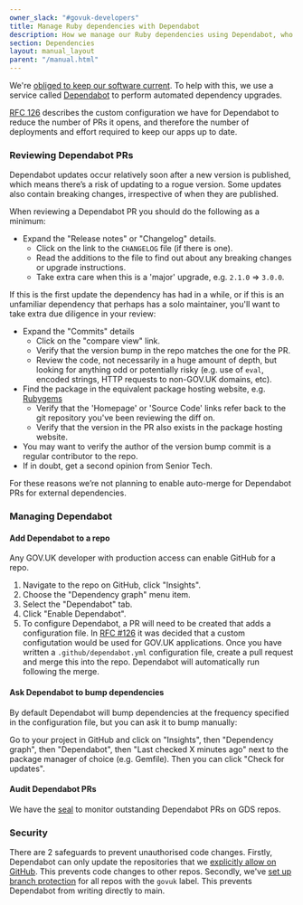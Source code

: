 ```yaml
---
owner_slack: "#govuk-developers"
title: Manage Ruby dependencies with Dependabot
description: How we manage our Ruby dependencies using Dependabot, who can merge PRs and security
section: Dependencies
layout: manual_layout
parent: "/manual.html"
---
```


We're [obliged to keep our software current][current]. To help with this, we use a
service called [Dependabot][] to perform automated dependency upgrades.

[RFC 126][] describes the custom configuration we have for Dependabot to reduce the
number of PRs it opens, and therefore the number of deployments and effort required to
keep our apps up to date.

### Reviewing Dependabot PRs

Dependabot updates occur relatively soon after a new version is published, which means
there’s a risk of updating to a rogue version. Some updates also contain breaking
changes, irrespective of when they are published.

When reviewing a Dependabot PR you should do the following as a minimum:

- Expand the "Release notes" or "Changelog" details.
  - Click on the link to the `CHANGELOG` file (if there is one).
  - Read the additions to the file to find out about any breaking changes or upgrade instructions.
  - Take extra care when this is a 'major' upgrade, e.g. `2.1.0` => `3.0.0`.

If this is the first update the dependency has had in a while, or if this is an unfamiliar dependency that perhaps has a solo maintainer, you'll want to take extra due diligence in your review:

- Expand the "Commits" details
  - Click on the "compare view" link.
  - Verify that the version bump in the repo matches the one for the PR.
  - Review the code, not necessarily in a huge amount of depth, but looking for anything odd or potentially risky (e.g. use of `eval`, encoded strings, HTTP requests to non-GOV.UK domains, etc).
- Find the package in the equivalent package hosting website, e.g. [Rubygems](https://rubygems.org/)
  - Verify that the 'Homepage' or 'Source Code' links refer back to the git repository you've been reviewing the diff on.
  - Verify that the version in the PR also exists in the package hosting website.
- You may want to verify the author of the version bump commit is a regular contributor to the repo.
- If in doubt, get a second opinion from Senior Tech.

For these reasons we’re not planning to enable auto-merge for Dependabot PRs for external dependencies.

### Managing Dependabot

#### Add Dependabot to a repo

Any GOV.UK developer with production access can enable GitHub for a repo.

1. Navigate to the repo on GitHub, click "Insights".
1. Choose the "Dependency graph" menu item.
1. Select the "Dependabot" tab.
1. Click "Enable Dependabot".
1. To configure Dependabot, a PR will need to be created that adds a configuration file. In [RFC #126](https://github.com/alphagov/govuk-rfcs/blob/main/rfc-126-custom-configuration-for-dependabot.md#custom-configuration) it was decided that a custom configutation would be used for GOV.UK applications. Once you have written a `.github/dependabot.yml` configuration file, create a pull request and merge this into the repo. Dependabot will automatically run following the merge.

#### Ask Dependabot to bump dependencies

By default Dependabot will bump dependencies at the frequency specified in the configuration file, but you can ask it to bump manually:

Go to your project in GitHub and click on "Insights", then "Dependency graph", then "Dependabot", then "Last checked X minutes ago" next to the package manager of choice (e.g. Gemfile). Then you can click "Check for updates".

#### Audit Dependabot PRs

We have the [seal][app] to monitor outstanding Dependabot PRs on GDS repos.

### Security

There are 2 safeguards to prevent unauthorised code changes. Firstly, Dependabot can only update the repositories that we [explicitly allow on GitHub][access]. This prevents code changes to other repos. Secondly, we've [set up branch protection](/manual/github.html) for all repos with the `govuk` label. This prevents Dependabot from writing directly to main.

[RFC 126]: https://github.com/alphagov/govuk-rfcs/blob/main/rfc-126-custom-configuration-for-dependabot.md
[ext]: /manual/merge-pr.html
[access]: https://github.com/organizations/alphagov/settings/installations/87197
[current]: /manual/keeping-software-current.html
[Dependabot]: https://dependabot.com
[admin]: https://app.dependabot.com/accounts/alphagov/repos
[app]: /repos/seal.html
